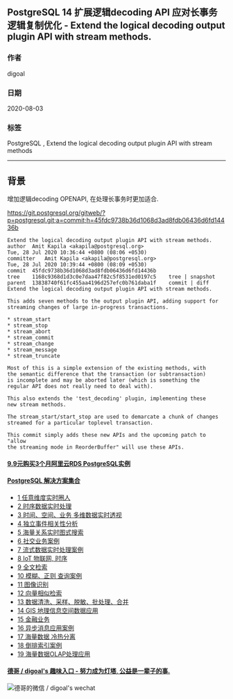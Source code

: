 ## PostgreSQL 14 扩展逻辑decoding API 应对长事务逻辑复制优化 - Extend the logical decoding output plugin API with stream methods.                          
                                          
### 作者                                          
digoal                                          
                                          
### 日期                                          
2020-08-03                                          
                                          
### 标签                                          
PostgreSQL , Extend the logical decoding output plugin API with stream methods                                     
                                          
----                                          
                                          
## 背景         
增加逻辑decoding OPENAPI, 在处理长事务时更加适合.      
    
https://git.postgresql.org/gitweb/?p=postgresql.git;a=commit;h=45fdc9738b36d1068d3ad8fdb06436d6fd14436b     
            
```            
Extend the logical decoding output plugin API with stream methods.    
author	Amit Kapila <akapila@postgresql.org>	    
Tue, 28 Jul 2020 10:36:44 +0800 (08:06 +0530)    
committer	Amit Kapila <akapila@postgresql.org>	    
Tue, 28 Jul 2020 10:39:44 +0800 (08:09 +0530)    
commit	45fdc9738b36d1068d3ad8fdb06436d6fd14436b    
tree	1168c9368d1d3c0e7daa47f82c5f8531ed0197c5	tree | snapshot    
parent	13838740f61fc455aa4196d257efc0b761daba1f	commit | diff    
Extend the logical decoding output plugin API with stream methods.    
    
This adds seven methods to the output plugin API, adding support for    
streaming changes of large in-progress transactions.    
    
* stream_start    
* stream_stop    
* stream_abort    
* stream_commit    
* stream_change    
* stream_message    
* stream_truncate    
    
Most of this is a simple extension of the existing methods, with    
the semantic difference that the transaction (or subtransaction)    
is incomplete and may be aborted later (which is something the    
regular API does not really need to deal with).    
    
This also extends the 'test_decoding' plugin, implementing these    
new stream methods.    
    
The stream_start/start_stop are used to demarcate a chunk of changes    
streamed for a particular toplevel transaction.    
    
This commit simply adds these new APIs and the upcoming patch to "allow    
the streaming mode in ReorderBuffer" will use these APIs.    
```            
        
  
  
  
  
  
  
  
  
  
  
  
  
  
  
  
  
  
  
  
  
  
  
  
  
  
  
  
  
  
  
  
  
  
  
  
#### [9.9元购买3个月阿里云RDS PostgreSQL实例](https://www.aliyun.com/database/postgresqlactivity "57258f76c37864c6e6d23383d05714ea")
  
  
#### [PostgreSQL 解决方案集合](https://yq.aliyun.com/topic/118 "40cff096e9ed7122c512b35d8561d9c8")
- [1 任意维度实时圈人](https://yq.aliyun.com/topic/118 "40cff096e9ed7122c512b35d8561d9c8")
- [2 时序数据实时处理](https://yq.aliyun.com/topic/118 "40cff096e9ed7122c512b35d8561d9c8")
- [3 时间、空间、业务 多维数据实时透视](https://yq.aliyun.com/topic/118 "40cff096e9ed7122c512b35d8561d9c8")
- [4 独立事件相关性分析](https://yq.aliyun.com/topic/118 "40cff096e9ed7122c512b35d8561d9c8")
- [5 海量关系实时图式搜索](https://yq.aliyun.com/topic/118 "40cff096e9ed7122c512b35d8561d9c8")
- [6 社交业务案例](https://yq.aliyun.com/topic/118 "40cff096e9ed7122c512b35d8561d9c8")
- [7 流式数据实时处理案例](https://yq.aliyun.com/topic/118 "40cff096e9ed7122c512b35d8561d9c8")
- [8 IoT 物联网, 时序](https://yq.aliyun.com/topic/118 "40cff096e9ed7122c512b35d8561d9c8")
- [9 全文检索](https://yq.aliyun.com/topic/118 "40cff096e9ed7122c512b35d8561d9c8")
- [10 模糊、正则 查询案例](https://yq.aliyun.com/topic/118 "40cff096e9ed7122c512b35d8561d9c8")
- [11 图像识别](https://yq.aliyun.com/topic/118 "40cff096e9ed7122c512b35d8561d9c8")
- [12 向量相似检索](https://yq.aliyun.com/topic/118 "40cff096e9ed7122c512b35d8561d9c8")
- [13 数据清洗、采样、脱敏、批处理、合并](https://yq.aliyun.com/topic/118 "40cff096e9ed7122c512b35d8561d9c8")
- [14 GIS 地理信息空间数据应用](https://yq.aliyun.com/topic/118 "40cff096e9ed7122c512b35d8561d9c8")
- [15 金融业务](https://yq.aliyun.com/topic/118 "40cff096e9ed7122c512b35d8561d9c8")
- [16 异步消息应用案例](https://yq.aliyun.com/topic/118 "40cff096e9ed7122c512b35d8561d9c8")
- [17 海量数据 冷热分离](https://yq.aliyun.com/topic/118 "40cff096e9ed7122c512b35d8561d9c8")
- [18 倒排索引案例](https://yq.aliyun.com/topic/118 "40cff096e9ed7122c512b35d8561d9c8")
- [19 海量数据OLAP处理应用](https://yq.aliyun.com/topic/118 "40cff096e9ed7122c512b35d8561d9c8")
  
  
#### [德哥 / digoal's 趣味入口 - 努力成为灯塔, 公益是一辈子的事.](https://github.com/digoal/blog/blob/master/README.md "22709685feb7cab07d30f30387f0a9ae")
  
  
![德哥的微信 / digoal's wechat](../pic/digoal_weixin.jpg "f7ad92eeba24523fd47a6e1a0e691b59")
  
